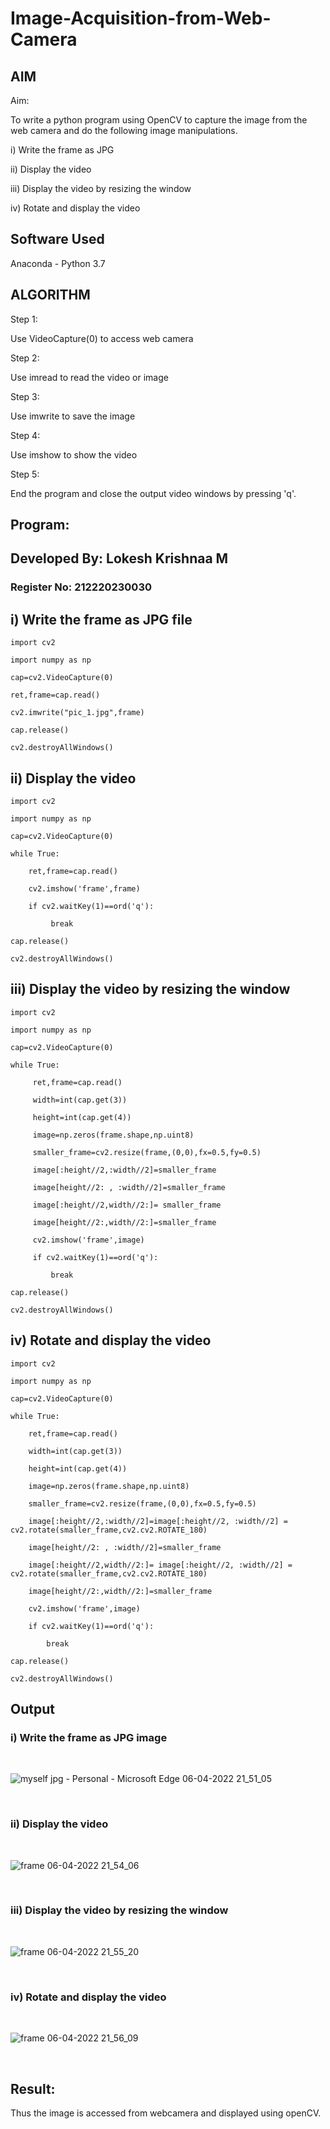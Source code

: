 # Image-Acquisition-from-Web-Camera
## AIM
 
Aim:
 
To write a python program using OpenCV to capture the image from the web camera and do the following image manipulations.

i) Write the frame as JPG 

ii) Display the video 

iii) Display the video by resizing the window

iv) Rotate and display the video

## Software Used
Anaconda - Python 3.7


## ALGORITHM 

Step 1:

Use VideoCapture(0) to access web camera

Step 2:

Use imread to read the video or image

Step 3:

Use imwrite to save the image

Step 4:

Use imshow to show the video

Step 5:

End the program and close the output video windows by pressing 'q'.



## Program:


## Developed By: Lokesh Krishnaa M
### Register No: 212220230030

## i) Write the frame as JPG file

    import cv2

    import numpy as np

    cap=cv2.VideoCapture(0)

    ret,frame=cap.read()

    cv2.imwrite("pic_1.jpg",frame)

    cap.release()

    cv2.destroyAllWindows()



## ii) Display the video


    import cv2

    import numpy as np

    cap=cv2.VideoCapture(0)

    while True:

        ret,frame=cap.read()

        cv2.imshow('frame',frame)

        if cv2.waitKey(1)==ord('q'):

             break

    cap.release()

    cv2.destroyAllWindows()



## iii) Display the video by resizing the window

    import cv2

    import numpy as np

    cap=cv2.VideoCapture(0)

    while True:

         ret,frame=cap.read()

         width=int(cap.get(3))

         height=int(cap.get(4))

         image=np.zeros(frame.shape,np.uint8)

         smaller_frame=cv2.resize(frame,(0,0),fx=0.5,fy=0.5)

         image[:height//2,:width//2]=smaller_frame

         image[height//2: , :width//2]=smaller_frame

         image[:height//2,width//2:]= smaller_frame

         image[height//2:,width//2:]=smaller_frame

         cv2.imshow('frame',image)

         if cv2.waitKey(1)==ord('q'):

             break

    cap.release()

    cv2.destroyAllWindows()




## iv) Rotate and display the video

    import cv2

    import numpy as np

    cap=cv2.VideoCapture(0)

    while True:

        ret,frame=cap.read()

        width=int(cap.get(3))

        height=int(cap.get(4))

        image=np.zeros(frame.shape,np.uint8)

        smaller_frame=cv2.resize(frame,(0,0),fx=0.5,fy=0.5)

        image[:height//2,:width//2]=image[:height//2, :width//2] = cv2.rotate(smaller_frame,cv2.cv2.ROTATE_180)

        image[height//2: , :width//2]=smaller_frame

        image[:height//2,width//2:]= image[:height//2, :width//2] = cv2.rotate(smaller_frame,cv2.cv2.ROTATE_180)

        image[height//2:,width//2:]=smaller_frame

        cv2.imshow('frame',image)

        if cv2.waitKey(1)==ord('q'):

            break

    cap.release()

    cv2.destroyAllWindows()


## Output

### i) Write the frame as JPG image
</br>

![myself jpg - Personal - Microsoft​ Edge 06-04-2022 21_51_05](https://user-images.githubusercontent.com/75234646/162026337-24a8abcd-6513-4a16-8220-f30f316ad6eb.png)


</br>



### ii) Display the video
</br>

![frame 06-04-2022 21_54_06](https://user-images.githubusercontent.com/75234646/162025645-a664d9a5-12b8-4f37-91bc-7b36861a75d1.png)


</br>


### iii) Display the video by resizing the window
</br>


![frame 06-04-2022 21_55_20](https://user-images.githubusercontent.com/75234646/162025667-a72dfd9b-61e7-411f-8bd7-d5a7dcfd7159.png)


</br>




### iv) Rotate and display the video
</br>

![frame 06-04-2022 21_56_09](https://user-images.githubusercontent.com/75234646/162025988-56e0a3a1-7c11-4b32-9f7d-0c9cfb65a80a.png)


</br>



## Result:

Thus the image is accessed from webcamera and displayed using openCV.
